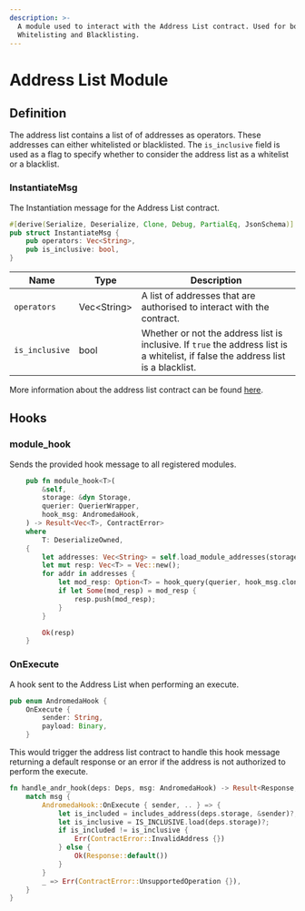 ```yaml
---
description: >-
  A module used to interact with the Address List contract. Used for both
  Whitelisting and Blacklisting.
---
```


# Address List Module

## Definition

The address list contains a list of of addresses as operators. These addresses can either whitelisted or blacklisted. The `is_inclusive` field is used as a flag to specify whether to consider the address list as a whitelist or a blacklist.

### InstantiateMsg

The Instantiation message for the Address List contract.

```rust
#[derive(Serialize, Deserialize, Clone, Debug, PartialEq, JsonSchema)]
pub struct InstantiateMsg {
    pub operators: Vec<String>,
    pub is_inclusive: bool,
}
```

| Name           | Type         | Description                                                                                                                        |
| -------------- | ------------ | ---------------------------------------------------------------------------------------------------------------------------------- |
| `operators`    | Vec\<String> | A list of addresses that are authorised to interact with the contract.                                                             |
| `is_inclusive` | bool         | Whether or not the address list is inclusive. If `true` the address list is a whitelist, if false the address list is a blacklist. |

More information about the address list contract can be found [here](../ado-classes/address-list.md).

## Hooks

### module\_hook

Sends the provided hook message to all registered modules.

```rust
    pub fn module_hook<T>(
        &self,
        storage: &dyn Storage,
        querier: QuerierWrapper,
        hook_msg: AndromedaHook,
    ) -> Result<Vec<T>, ContractError>
    where
        T: DeserializeOwned,
    {
        let addresses: Vec<String> = self.load_module_addresses(storage)?;
        let mut resp: Vec<T> = Vec::new();
        for addr in addresses {
            let mod_resp: Option<T> = hook_query(querier, hook_msg.clone(), addr)?;
            if let Some(mod_resp) = mod_resp {
                resp.push(mod_resp);
            }
        }

        Ok(resp)
    }

```

### OnExecute

A hook sent to the Address List when performing an execute.

```rust
pub enum AndromedaHook {
    OnExecute {
        sender: String,
        payload: Binary,
    }
```

This would trigger the address list contract to handle this hook message returning a default response or an error if the address is not authorized to perform the execute.

```rust
fn handle_andr_hook(deps: Deps, msg: AndromedaHook) -> Result<Response, ContractError> {
    match msg {
        AndromedaHook::OnExecute { sender, .. } => {
            let is_included = includes_address(deps.storage, &sender)?;
            let is_inclusive = IS_INCLUSIVE.load(deps.storage)?;
            if is_included != is_inclusive {
                Err(ContractError::InvalidAddress {})
            } else {
                Ok(Response::default())
            }
        }
        _ => Err(ContractError::UnsupportedOperation {}),
    }
}
```
